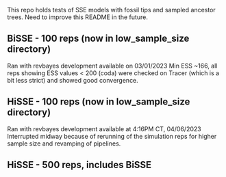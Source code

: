 This repo holds tests of SSE models with fossil tips and sampled ancestor trees. Need to improve this README in the future.

## BiSSE - 100 reps (now in low_sample_size directory)
Ran with revbayes development available on 03/01/2023
Min ESS ~166, all reps showing ESS values < 200 (coda) were checked on Tracer (which is a bit less strict) and showed good convergence.

## HiSSE - 100 reps (now in low_sample_size directory)
Ran with revbayes development available at 4:16PM CT, 04/06/2023
Interrupted midway because of rerunning of the simulation reps for higher sample size and revamping of pipelines.

## HiSSE - 500 reps, includes BiSSE

